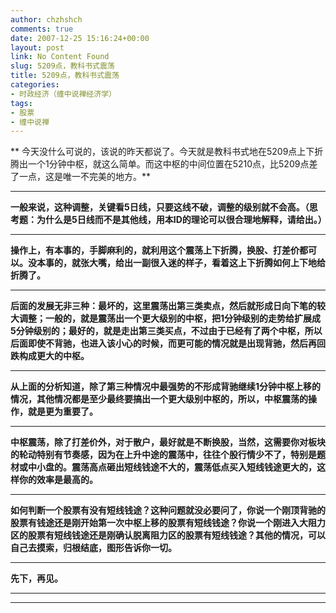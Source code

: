 ```yaml
---
author: chzhshch
comments: true
date: 2007-12-25 15:16:24+00:00
layout: post
link: No Content Found
slug: 5209点，教科书式震荡
title: 5209点，教科书式震荡
categories:
- 时政经济（缠中说禅经济学）
tags:
- 股票
- 缠中说禅
---
```


			

** 今天没什么可说的，该说的昨天都说了。今天就是教科书式地在5209点上下折腾出一个1分钟中枢，就这么简单。而这中枢的中间位置在5210点，比5209点差了一点，这是唯一不完美的地方。**

** **

**一般来说，这种调整，关键看5日线，只要这线不破，调整的级别就不会高。（思考题：为什么是5日线而不是其他线，用本ID的理论可以很合理地解释，请给出。）**

** **

**操作上，有本事的，手脚麻利的，就利用这个震荡上下折腾，换股、打差价都可以。没本事的，就张大嘴，给出一副很入迷的样子，看着这上下折腾如何上下地给折腾了。**

** **

**后面的发展无非三种：最坏的，这里震荡出第三类卖点，然后就形成日向下笔的较大调整；一般的，就是震荡出一个更大级别的中枢，把1分钟级别的走势给扩展成5分钟级别的；最好的，就是走出第三类买点，不过由于已经有了两个中枢，所以后面即使不背驰，也进入该小心的时候，而更可能的情况就是出现背驰，然后再回跌构成更大的中枢。**

** **

**从上面的分析知道，除了第三种情况中最强势的不形成背驰继续1分钟中枢上移的情况，其他情况都是至少最终要搞出一个更大级别中枢的，所以，中枢震荡的操作，就是更为重要了。**

** **

**中枢震荡，除了打差价外，对于散户，最好就是不断换股，当然，这需要你对板块的轮动特别有节奏感，因为在上升中途的震荡中，往往个股行情少不了，特别是题材或中小盘的。震荡高点砸出短线钱途不大的，震荡低点买入短线钱途更大的，这样你的效率是最高的。**

** **

**如何判断一个股票有没有短线钱途？这种问题就没必要问了，你说一个刚顶背驰的股票有钱途还是刚开始第一次中枢上移的股票有短线钱途？你说一个刚进入大阻力区的股票有短线钱途还是刚确认脱离阻力区的股票有短线钱途？其他的情况，可以自己去摸索，归根结底，图形告诉你一切。**

** **

**先下，再见。**

** **

** **
